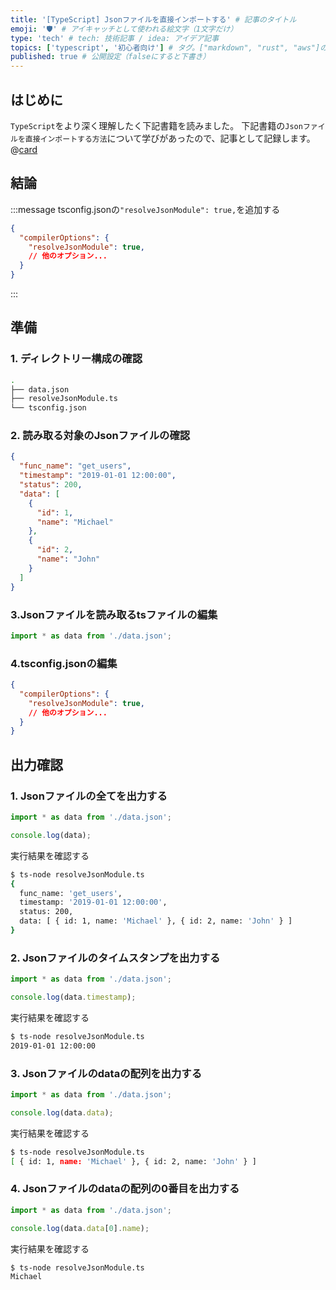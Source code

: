 ```yaml
---
title: '[TypeScript] Jsonファイルを直接インポートする' # 記事のタイトル
emoji: '🛡' # アイキャッチとして使われる絵文字（1文字だけ）
type: 'tech' # tech: 技術記事 / idea: アイデア記事
topics: ['typescript', '初心者向け'] # タグ。["markdown", "rust", "aws"]のように指定する
published: true # 公開設定（falseにすると下書き）
---
```


## はじめに

`TypeScript`をより深く理解したく下記書籍を読みました。
下記書籍の`Jsonファイルを直接インポートする方法`について学びがあったので、記事として記録します。
@[card](https://www.oreilly.co.jp/books/9784873119045/)

## 結論

:::message
tsconfig.jsonの`"resolveJsonModule": true,`を追加する

```json:tsconfig.json
{
  "compilerOptions": {
    "resolveJsonModule": true,
    // 他のオプション...
  }
}
```

:::


## 準備
### 1. ディレクトリー構成の確認
```bash
.
├── data.json
├── resolveJsonModule.ts
└── tsconfig.json
```
### 2. 読み取る対象のJsonファイルの確認

```json:data.json
{
  "func_name": "get_users",
  "timestamp": "2019-01-01 12:00:00",
  "status": 200,
  "data": [
    {
      "id": 1,
      "name": "Michael"
    },
    {
      "id": 2,
      "name": "John"
    }
  ]
}
```
### 3.Jsonファイルを読み取るtsファイルの編集
```ts:resolveJsonModule.ts
import * as data from './data.json';
```

### 4.tsconfig.jsonの編集

```json:tsconfig.json
{
  "compilerOptions": {
    "resolveJsonModule": true,
    // 他のオプション...
  }
}
```

## 出力確認
### 1. Jsonファイルの全てを出力する
```ts:resolveJsonModule.ts
import * as data from './data.json';

console.log(data);
```
実行結果を確認する
```bash
$ ts-node resolveJsonModule.ts
{
  func_name: 'get_users',
  timestamp: '2019-01-01 12:00:00',
  status: 200,
  data: [ { id: 1, name: 'Michael' }, { id: 2, name: 'John' } ]
}
```

### 2. Jsonファイルのタイムスタンプを出力する
```ts:resolveJsonModule.ts
import * as data from './data.json';

console.log(data.timestamp);
```
実行結果を確認する
```bash
$ ts-node resolveJsonModule.ts
2019-01-01 12:00:00
```

### 3. Jsonファイルのdataの配列を出力する
```ts:resolveJsonModule.ts
import * as data from './data.json';

console.log(data.data);
```
実行結果を確認する
```bash
$ ts-node resolveJsonModule.ts
[ { id: 1, name: 'Michael' }, { id: 2, name: 'John' } ]
```

### 4. Jsonファイルのdataの配列の0番目を出力する
```ts:resolveJsonModule.ts
import * as data from './data.json';

console.log(data.data[0].name);
```
実行結果を確認する
```bash
$ ts-node resolveJsonModule.ts
Michael
```
